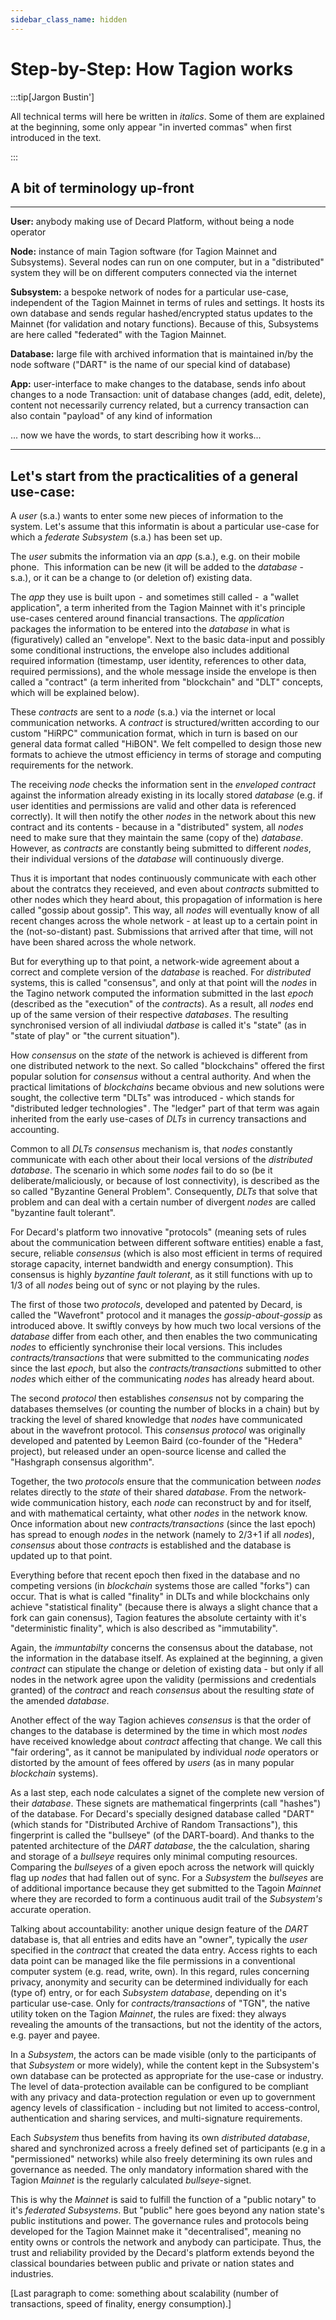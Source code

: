 ```yaml
---
sidebar_class_name: hidden
---
```

# Step-by-Step: How Tagion works 

:::tip[Jargon Bustin']

All technical terms will here be written in _italics_. Some of them are explained at the beginning, some only appear "in inverted commas" when first introduced in the text.

:::

## A bit of terminology up-front
______________________________________________________________
**User:** anybody making use of Decard Platform, without being a node operator

**Node:** instance of main Tagion software (for Tagion Mainnet and Subsystems). Several nodes can run on one computer, but in a "distributed" system they will be on different computers connected via the internet

**Subsystem:** a bespoke network of nodes for a particular use-case, independent of the Tagion Mainnet in terms of rules and settings. It hosts its own database and sends regular hashed/encrypted status updates to the Mainnet (for validation and notary functions). Because of this, Subsystems are here called "federated" with the Tagion Mainnet.

**Database:** large file with archived information that is maintained in/by the node software ("DART" is the name of our special kind of database)

**App:** user-interface to make changes to the database, sends info about changes to a node
Transaction: unit of database changes (add, edit, delete), content not necessarily currency related, but a currency transaction can also contain "payload" of any kind of information

... now we have the words, to start describing how it works...
______________________________________________________________


## Let's start from the practicalities of a general use-case:


A _user_ (s.a.) wants to enter some new pieces of information to the system. Let's assume that this informatin is about a particular use-case for which a _federate Subsystem_ (s.a.) has been set up.


The _user_ submits the information via an _app_ (s.a.), e.g. on their mobile phone. 
This information can be new (it will be added to the _database_ - s.a.), or it can be a change to (or deletion of) existing data.

The _app_ they use is built upon  -  and sometimes still called -   a "wallet application", a term inherited from the Tagion Mainnet with it's principle use-cases centered around financial transactions.
The _application_ packages the information to be entered into the _database_ in what is (figuratively) called an "envelope". Next to the basic data-input and possibly some conditional instructions, the envelope also includes additional required information (timestamp, user identity, references to other data, required permissions), and the whole message inside the envelope is then called a "contract" (a term inherited from "blockchain" and "DLT" concepts, which will be explained below).

These _contracts_ are sent to a _node_ (s.a.) via the internet or local communication networks. A _contract_ is structured/written according to our custom "HiRPC" communication format, which in turn is based on our general data format called "HiBON". We felt compelled to design those new formats to achieve the utmost efficiency in terms of storage and computing requirements for the network.

The receiving _node_ checks the information sent in the _enveloped contract_ against the information already existing in its locally stored _database_ (e.g. if user identities and permissions are valid and other data is referenced correctly). It will then notify the other _nodes_ in the network about this new contract and its contents - because in a "distributed" system, all _nodes_ need to make sure that they maintain the same (copy of the) _database_. However, as _contracts_ are constantly being submitted to different _nodes_, their individual versions of the _database_ will continuously diverge.

Thus it is important that nodes continuously communicate with each other about the contratcs they receieved, and even about _contracts_ submitted to other nodes which they heard about, this propagation of information is here called "gossip about gossip". This way, all _nodes_ will eventually know of all recent changes across the whole network - at least up to a certain point in the (not-so-distant) past. Submissions that arrived after that time, will not have been shared across the whole network.   

But for everything up to that point, a network-wide agreement about a correct and complete version of the _database_ is reached. For _distributed_ systems, this is called "consensus", and only at that point will the _nodes_ in the Tagino network computed the information submitted in the last _epoch_ (described as the "execution" of the _contracts_). As a result, all _nodes_ end up of the same version of their respective _databases_. The resulting synchronised version of all indiviudal _datbase_ is called it's "state" (as in "state of play" or "the current situation").

How _consensus_ on the _state_ of the network is achieved is different from one distributed network to the next. So called "blockchains" offered the first popular solution for _consensus_ without a central authority. And when the practical limitations of _blockchains_ became obvious and new solutions were sought, the collective term "DLTs" was introduced - which stands for "distributed ledger technologies" . The "ledger" part of that term was again inherited from the early use-cases of _DLTs_ in currency transactions and accounting.

Common to all _DLTs_ _consensus_ mechanism is, that _nodes_ constantly communicate with each other about their local versions of the _distributed database_. The scenario in which some _nodes_ fail to do so (be it deliberate/maliciously, or because of lost connectivity), is described as the so called "Byzantine General Problem". Consequently, _DLTs_ that solve that problem and can deal with a certain number of divergent _nodes_ are called "byzantine fault tolerant".

For Decard's platform two innovative "protocols" (meaning sets of rules about the communication between different software entities) enable a fast, secure, reliable _consensus_ (which is also most efficient in terms of required storage capacity, internet bandwidth and energy consumption). This consensus is highly _byzantine fault tolerant_, as it still functions with up to 1/3 of all _nodes_ being out of sync or not playing by the rules.

The first of those two _protocols_, developed and patented by Decard, is called the "Wavefront" protocol and it manages the _gossip-about-gossip_ as introduced above. It swiftly conveys by how much two local versions of the _database_ differ from each other, and then enables the two communicating _nodes_ to efficiently synchronise their local versions. This includes _contracts/transactions_ that were submitted to the communicating _nodes_ since the last _epoch_, but also the _contracts/transactions_ submitted to other _nodes_ which either of the communicating _nodes_ has already heard about.

The second _protocol_ then establishes _consensus_ not by comparing the databases themselves (or counting the number of blocks in a chain) but by tracking the level of shared knowledge that _nodes_ have communicated about in the wavefront protocol. This _consensus protocol_ was originally developed and patented by Leemon Baird (co-founder of the "Hedera" project), but released under an open-source license and called the "Hashgraph consensus algorithm".

Together, the two _protocols_ ensure that the communication between _nodes_ relates directly to the _state_ of their shared _database_. From the network-wide communication history, each _node_ can reconstruct by and for itself, and with mathematical certainty, what other _nodes_ in the network know. Once information about new _contracts/transactions_ (since the last epoch) has spread to enough  _nodes_ in the network (namely to 2/3+1 if all _nodes_), _consensus_ about those _contracts_ is established and the database is updated up to that point. 

Everything before that recent epoch then fixed in the database and no competing versions (in _blockchain_ systems those are called "forks") can occur. That is what is called "finality" in DLTs and while blockchains only achieve "statistical finality" (because there is always a slight chance that a fork can gain conensus), Tagion features the absolute certainty with it's "deterministic finality", which is also described as "immutability". 

Again, the _immuntabilty_ concerns the consensus about the database, not the information in the database itself. As explained at the beginning, a given _contract_ can stipulate the change or deletion of existing data - but only if all nodes in the network agree upon the validity (permissions and credentials granted) of the _contract_ and reach _consensus_ about the resulting _state_ of the amended _database_. 

Another effect of the way Tagion achieves _consensus_ is that the order of changes to the database is determined by the time in which most _nodes_ have received knowledge about _contract_ affecting that change.  We call this "fair ordering", as it cannot be manipulated by individual _node_ operators or distorted by the amount of fees offered by _users_ (as in many popular _blockchain_ systems).

As a last step, each node calculates a signet of the complete new version of their _database_. These signets are mathematical fingerprints (call "hashes") of the database. For Decard's specially designed database called "DART" (which stands for "Distributed Archive of Random Transactions"), this fingerprint is called the "bullseye" (of the DART-board). And thanks to the patented architecture of the _DART database_, the  the calculation, sharing and storage of a _bullseye_ requires only minimal computing resources. Comparing the _bullseyes_ of a given epoch across the network will quickly flag up _nodes_ that had fallen out of sync. For a _Subsystem_ the _bullseyes_ are of additional importance because they get submitted to the Tagoin _Mainnet_ where they are recorded to form a continuous audit trail of the _Subsystem's_ accurate operation. 

Talking about accountability: another unique design feature of the _DART_ database is, that all entries and edits have an "owner", typically the _user_ specified in the _contract_ that created the data entry. Access rights to each data point can be managed like the file permissions in a conventional computer system (e.g. read, write, own). In this regard, rules concerning privacy, anonymity and security can be determined individually for each (type of) entry, or for each _Subsystem database_, depending on it's particular use-case. Only for _contracts/transactions_ of "TGN", the native utility token on the Tagion _Mainnet_, the rules are fixed: they always revealing the amounts of the transactions, but not the identity of the actors, e.g. payer and payee.

In a _Subsystem_, the actors can be made visible (only to the participants of that _Subsystem_ or more widely), while the content kept in the Subsystem's own database can be protected as appropriate for the use-case or industry. The level of data-protection available can be configured to be compliant with any privacy and data-protection regulation or even up to government agency levels of classification - including but not limited to access-control, authentication and sharing services, and multi-signature requirements.


Each _Subsystem_ thus benefits from having its own _distributed database_, shared and synchronized across a freely defined set of participants (e.g in a "permissioned" networks) while also freely determining its own rules and governance as needed. The only mandatory information shared with the Tagion _Mainnet_ is the regularly calculated _bullseye_-signet.

This is why the _Mainnet_ is said to fulfill the function of a "public notary" to it's _federated Subsystems_. But "public" here goes beyond any nation state's public institutions and power. The governance rules and protocols being developed for the Tagion Mainnet make it "decentralised", meaning no entity owns or controls the network and anybody can participate. Thus, the trust and reliability provided by the Decard's platform extends beyond the classical boundaries between public and private or nation states and industries.

[Last paragraph to come: something about scalability (number of transactions, speed of finality, energy consumption).]


